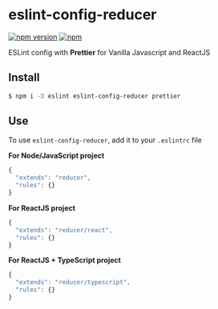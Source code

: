 # eslint-config-reducer

[![npm version](https://badge.fury.io/js/eslint-config-reducer.svg)](https://www.npmjs.com/package/eslint-config-reducer)
[![npm](https://img.shields.io/npm/dt/eslint-config-reducer.svg)](https://www.npmjs.com/package/eslint-config-reducer)

ESLint config with **Prettier** for Vanilla Javascript and ReactJS

## Install

```sh
$ npm i -D eslint eslint-config-reducer prettier
```

## Use

To use `eslint-config-reducer`, add it to your `.eslintrc` file

**For Node/JavaScript project**

```js
{
  "extends": "reducer",
  "rules": {}
}
```

**For ReactJS project**

```js
{
  "extends": "reducer/react",
  "rules": {}
}
```

**For ReactJS + TypeScript project**

```js
{
  "extends": "reducer/typescript",
  "rules": {}
}
```

